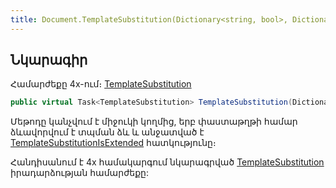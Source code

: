 ```yaml
---
title: Document.TemplateSubstitution(Dictionary<string, bool>, Dictionary<string, object>) մեթոդ
---
```


## Նկարագիր

Համարժեքը 4x-ում։ [TemplateSubstitution](https://armsoft.github.io/as4x-docs/HTM/ProgrGuide/ScriptProcs/TemplateSubstitution.html)

```c#
public virtual Task<TemplateSubstitution> TemplateSubstitution(Dictionary<string, bool> mode, Dictionary<string, object> parameters = null)
```

Մեթոդը կանչվում է միջուկի կողմից, երբ փաստաթղթի համար ձևավորվում է տպման ձև և անջատված է [TemplateSubstitutionIsExtended](TemplateSubstitutionIsExtended.md) հատկությունը։ 

Հանդիսանում է 4x համակարգում նկարագրված [TemplateSubstitution](https://armsoft.github.io/as4x-docs/HTM/ProgrGuide/ScriptProcs/TemplateSubstitution.html) իրադարձության համարժեքը:

